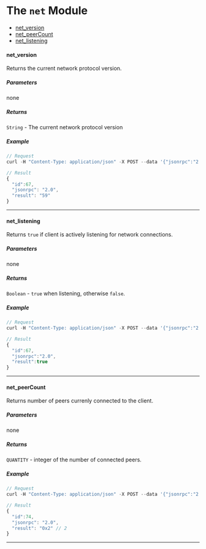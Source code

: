 # The `net` Module

* [net_version](#net_version)
* [net_peerCount](#net_peercount)
* [net_listening](#net_listening)

#### net_version

Returns the current network protocol version.

##### Parameters
none

##### Returns

`String` - The current network protocol version

##### Example
```js
// Request
curl -H "Content-Type: application/json" -X POST --data '{"jsonrpc":"2.0","method":"net_version","params":[],"id":1}' localhost:8545

// Result
{
  "id":67,
  "jsonrpc": "2.0",
  "result": "59"
}
```

***

#### net_listening

Returns `true` if client is actively listening for network connections.

##### Parameters
none

##### Returns

`Boolean` - `true` when listening, otherwise `false`.

##### Example
```js
// Request
curl -H "Content-Type: application/json" -X POST --data '{"jsonrpc":"2.0","method":"net_listening","params":[],"id":67} localhost:8545

// Result
{
  "id":67,
  "jsonrpc":"2.0",
  "result":true
}
```

***

#### net_peerCount

Returns number of peers currenly connected to the client.

##### Parameters
none

##### Returns

`QUANTITY` - integer of the number of connected peers.

##### Example
```js
// Request
curl -H "Content-Type: application/json" -X POST --data '{"jsonrpc":"2.0","method":"net_peerCount","params":[],"id":74}' localhost:8545

// Result
{
  "id":74,
  "jsonrpc": "2.0",
  "result": "0x2" // 2
}
```

***
